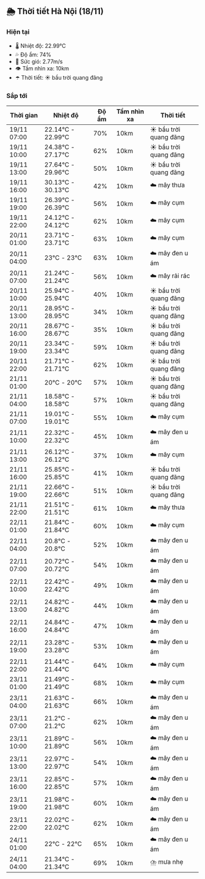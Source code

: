 ## 🌦️ Thời tiết Hà Nội (18/11)

### Hiện tại

- 🌡️ Nhiệt độ: 22.99℃
- 💦 Độ ẩm: 74%
- 💨 Sức gió: 2.77m/s
- 👁️ Tầm nhìn xa: 10km
- ☂️ Thời tiết: ☀️ bầu trời quang đãng

### Sắp tới

| Thời gian | Nhiệt độ | Độ ẩm | Tầm nhìn xa | Thời tiết |
| --- | --- | --- | --- | --- |
| 19/11 07:00 | 22.14℃ - 22.99℃ | 70% | 10km | ☀️ bầu trời quang đãng |
| 19/11 10:00 | 24.38℃ - 27.17℃ | 62% | 10km | ☀️ bầu trời quang đãng |
| 19/11 13:00 | 27.64℃ - 29.96℃ | 50% | 10km | ☀️ bầu trời quang đãng |
| 19/11 16:00 | 30.13℃ - 30.13℃ | 42% | 10km | ☁️ mây thưa |
| 19/11 19:00 | 26.39℃ - 26.39℃ | 56% | 10km | ☁️ mây cụm |
| 19/11 22:00 | 24.12℃ - 24.12℃ | 62% | 10km | ☁️ mây cụm |
| 20/11 01:00 | 23.71℃ - 23.71℃ | 63% | 10km | ☁️ mây cụm |
| 20/11 04:00 | 23℃ - 23℃ | 63% | 10km | ☁️ mây đen u ám |
| 20/11 07:00 | 21.24℃ - 21.24℃ | 56% | 10km | ☁️ mây rải rác |
| 20/11 10:00 | 25.94℃ - 25.94℃ | 40% | 10km | ☀️ bầu trời quang đãng |
| 20/11 13:00 | 28.95℃ - 28.95℃ | 34% | 10km | ☀️ bầu trời quang đãng |
| 20/11 16:00 | 28.67℃ - 28.67℃ | 35% | 10km | ☀️ bầu trời quang đãng |
| 20/11 19:00 | 23.34℃ - 23.34℃ | 59% | 10km | ☀️ bầu trời quang đãng |
| 20/11 22:00 | 21.71℃ - 21.71℃ | 62% | 10km | ☀️ bầu trời quang đãng |
| 21/11 01:00 | 20℃ - 20℃ | 57% | 10km | ☀️ bầu trời quang đãng |
| 21/11 04:00 | 18.58℃ - 18.58℃ | 57% | 10km | ☀️ bầu trời quang đãng |
| 21/11 07:00 | 19.01℃ - 19.01℃ | 55% | 10km | ☁️ mây cụm |
| 21/11 10:00 | 22.32℃ - 22.32℃ | 45% | 10km | ☁️ mây đen u ám |
| 21/11 13:00 | 26.12℃ - 26.12℃ | 37% | 10km | ☁️ mây cụm |
| 21/11 16:00 | 25.85℃ - 25.85℃ | 41% | 10km | ☀️ bầu trời quang đãng |
| 21/11 19:00 | 22.66℃ - 22.66℃ | 51% | 10km | ☀️ bầu trời quang đãng |
| 21/11 22:00 | 21.51℃ - 21.51℃ | 61% | 10km | ☁️ mây thưa |
| 22/11 01:00 | 21.84℃ - 21.84℃ | 60% | 10km | ☁️ mây cụm |
| 22/11 04:00 | 20.8℃ - 20.8℃ | 52% | 10km | ☁️ mây đen u ám |
| 22/11 07:00 | 20.72℃ - 20.72℃ | 54% | 10km | ☁️ mây đen u ám |
| 22/11 10:00 | 22.42℃ - 22.42℃ | 49% | 10km | ☁️ mây đen u ám |
| 22/11 13:00 | 24.82℃ - 24.82℃ | 44% | 10km | ☁️ mây đen u ám |
| 22/11 16:00 | 24.84℃ - 24.84℃ | 47% | 10km | ☁️ mây đen u ám |
| 22/11 19:00 | 23.28℃ - 23.28℃ | 53% | 10km | ☁️ mây đen u ám |
| 22/11 22:00 | 21.44℃ - 21.44℃ | 64% | 10km | ☁️ mây cụm |
| 23/11 01:00 | 21.49℃ - 21.49℃ | 68% | 10km | ☁️ mây cụm |
| 23/11 04:00 | 21.63℃ - 21.63℃ | 66% | 10km | ☁️ mây đen u ám |
| 23/11 07:00 | 21.2℃ - 21.2℃ | 62% | 10km | ☁️ mây đen u ám |
| 23/11 10:00 | 21.89℃ - 21.89℃ | 56% | 10km | ☁️ mây đen u ám |
| 23/11 13:00 | 22.97℃ - 22.97℃ | 54% | 10km | ☁️ mây đen u ám |
| 23/11 16:00 | 22.85℃ - 22.85℃ | 57% | 10km | ☁️ mây đen u ám |
| 23/11 19:00 | 21.98℃ - 21.98℃ | 60% | 10km | ☁️ mây đen u ám |
| 23/11 22:00 | 22.02℃ - 22.02℃ | 62% | 10km | ☁️ mây đen u ám |
| 24/11 01:00 | 22℃ - 22℃ | 65% | 10km | ☁️ mây đen u ám |
| 24/11 04:00 | 21.34℃ - 21.34℃ | 69% | 10km | ⛈️ mưa nhẹ |
